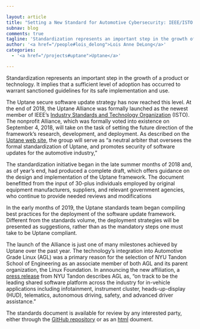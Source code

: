 ```yaml
---

layout: article
title: "Setting a New Standard for Automotive Cybersecurity: IEEE/ISTO and Uptane"
subnav: blog
comments: true
tagline: 'Standardization represents an important step in the growth of a product or technology. It implies that a sufficient level of adoption has occurred to warrant ...'
author: '<a href="/people#lois_delong">Lois Anne DeLong</a>'
categories:
  - '<a href="/projects#uptane">Uptane</a>'

---
```

Standardization represents an important step in the growth of a product or
technology. It implies that a sufficient level of adoption has occurred to warrant sanctioned guidelines for its safe implementation and use.

The Uptane secure software update strategy has now reached this level.  At the
end of 2018, the Uptane Alliance was formally launched as the newest member of
IEEE’s [Industry Standards and Technology Organization](https://ieee-isto.org/press-releases/isto-uptane-2018/)
(ISTO). The nonprofit Alliance, which was formally voted
into existence on September 4, 2018, will take on the task of setting the future
direction of the framework’s research, development, and deployment.
As described on the [Uptane web site](https://uptane.github.io/), the group will
serve as “a neutral arbiter that oversees the formal standardization of Uptane,
and promotes security of software updates for the automotive industry,”

The standardization initiative began in the late summer months of 2018 and, as
of year’s end, had produced a complete draft, which offers guidance on the
design and implementation of the Uptane framework. The document benefitted from
the input of 30-plus individuals employed by original equipment manufacturers,
suppliers, and relevant government agencies, who continue to provide needed reviews and modifications

In the early months of 2019, the Uptane standards team began compiling best
practices for the deployment of the software update framework. Different from
the standards volume, the deployment strategies will be presented as suggestions, rather than as 
the mandatory steps one must take to be Uptane compliant.

The launch of the Alliance is just one of many milestones achieved by Uptane
over the past year. The technology’s integration into Automotive Grade Linux (AGL)
was a primary reason for the selection of NYU Tandon School of Engineering as an
associate member of both AGL and its parent organization, the Linux Foundation.
In announcing the new affiliation, a [press release](https://engineering.nyu.edu/news/nyu-tandon-joins-top-open-source-initiative-automotive-software-and-cybersecurity) from NYU Tandon describes AGL as, “on track to be the leading shared software platform across the industry for in-vehicle applications including infotainment,
instrument cluster, heads-up-display (HUD), telematics, autonomous driving, safety, and advanced driver assistance.”

The standards document is available for review by any interested party, either through the 
[GitHub repository](https://github.com/uptane/uptane-standard/blob/master/uptanestandard.md) or as an [html](https://uptane.github.io/uptane-standard/uptane-standard.html) doument.
